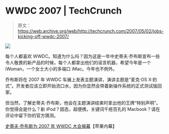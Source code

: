 # WWDC 2007 | TechCrunch

> 原文：<https://web.archive.org/web/http://techcrunch.com/2007/05/02/jobs-kicking-off-wwdc-2007/>

![](img/69e02b12d5f5a22947e1735ce5f50737.png)

每个人都喜欢 WWDC。知道为什么吗？因为这是一年中史蒂夫·乔布斯宣布一些令人敬畏的新产品的时候，每个人都拿出他们的谣言机器，希望今年是一个 iWoman，一个女士大小的多端口 iMac。今年也不例外。

乔布斯将在 2007 年 WWDC 车展上发表主题演讲，演讲主题是“麦克·OS X·豹式”。开发者应该立即开始流口水，因为你显然会带着新操作系统的正式测试版回家。

但当然，了解史蒂夫·乔布斯，他会在主题演讲结束时拿出他的王牌“特别声明”。你觉得会是什么？新 iPod？固态，超便携，关键词千疮百孔的 Macbook？请在评论中留下你的官方猜测。

[史蒂夫·乔布斯为 2007 年 WWDC 大会揭幕](https://web.archive.org/web/20150918165845/http://www.appleinsider.com/articles/07/05/01/steve_jobs_to_kick_off_wwdc_2007.html)【苹果内幕】